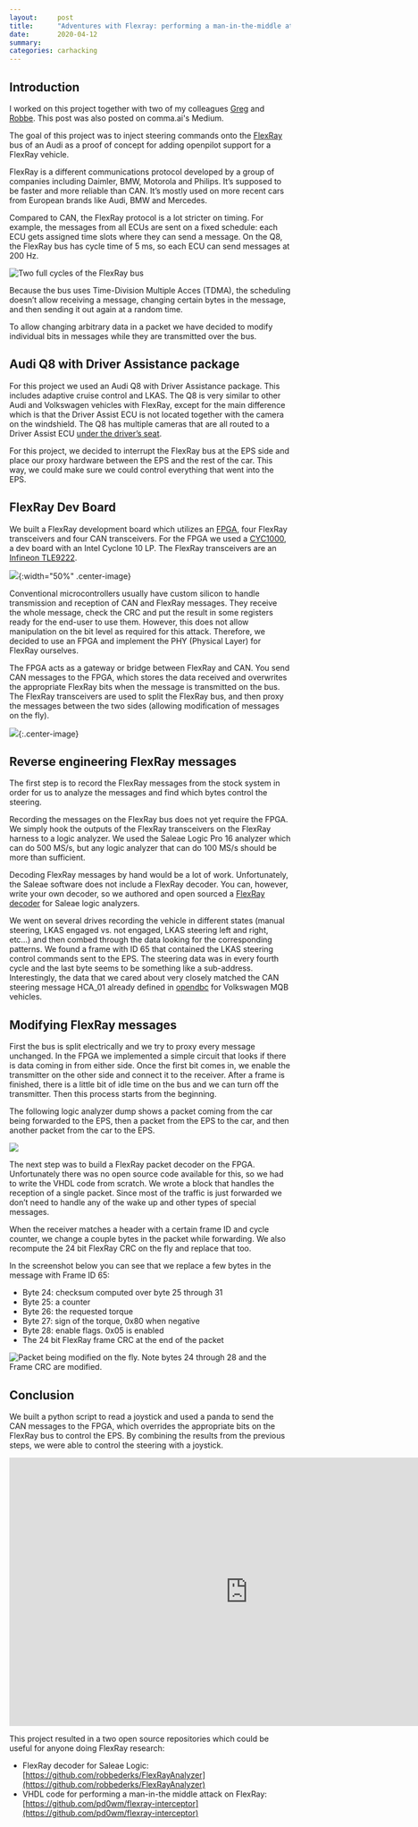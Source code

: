 ```yaml
---
layout:     post
title:      "Adventures with Flexray: performing a man-in-the-middle attack"
date:       2020-04-12
summary:
categories: carhacking
---
```


[](https://cdn-images-1.medium.com/max/1200/1*C9uj9Tegk2bC00U44TqNNA.gif)

## Introduction
I worked on this project together with two of my colleagues [Greg](https://twitter.com/gregjhogan) and [Robbe](https://github.com/robbederks). This post was also posted on comma.ai's Medium.

The goal of this project was to inject steering commands onto the [FlexRay](https://en.wikipedia.org/wiki/FlexRay) bus of an Audi as a proof of concept for adding openpilot support for a FlexRay vehicle.

FlexRay is a different communications protocol developed by a group of companies including Daimler, BMW, Motorola and Philips. It’s supposed to be faster and more reliable than CAN. It’s mostly used on more recent cars from European brands like Audi, BMW and Mercedes.

Compared to CAN, the FlexRay protocol is a lot stricter on timing. For example, the messages from all ECUs are sent on a fixed schedule: each ECU gets assigned time slots where they can send a message. On the Q8, the FlexRay bus has cycle time of 5 ms, so each ECU can send messages at 200 Hz.

![Two full cycles of the FlexRay bus](https://cdn-images-1.medium.com/max/2508/0*6r3HVubMROvrYBs_)

Because the bus uses Time-Division Multiple Acces (TDMA), the scheduling doesn’t allow receiving a message, changing certain bytes in the message, and then sending it out again at a random time.

To allow changing arbitrary data in a packet we have decided to modify individual bits in messages while they are transmitted over the bus.

## Audi Q8 with Driver Assistance package
For this project we used an Audi Q8 with Driver Assistance package. This includes adaptive cruise control and LKAS. The Q8 is very similar to other Audi and Volkswagen vehicles with FlexRay, except for the main difference which is that the Driver Assist ECU is not located together with the camera on the windshield. The Q8 has multiple cameras that are all routed to a Driver Assist ECU [under the driver’s seat](https://images.hgmsites.net/lrg/2019-audi-a8-self-driving-hardware_100614060_l.jpg).

For this project, we decided to interrupt the FlexRay bus at the EPS side and place our proxy hardware between the EPS and the rest of the car. This way, we could make sure we could control everything that went into the EPS.

## FlexRay Dev Board
We built a FlexRay development board which utilizes an [FPGA](https://en.wikipedia.org/wiki/Field-programmable_gate_array), four FlexRay transceivers and four CAN transceivers. For the FPGA we used a [CYC1000](https://www.arrow.com/en/campaigns/arrow-cyc1000), a dev board with an Intel Cyclone 10 LP. The FlexRay transceivers are an [Infineon TLE9222](https://www.infineon.com/cms/en/product/transceivers/automotive-transceiver/automotive-flexray-transceivers/).

![](https://cdn-images-1.medium.com/max/2768/0*9L-UVUxeaVgxHAkT){:width="50%" .center-image}

Conventional microcontrollers usually have custom silicon to handle transmission and reception of CAN and FlexRay messages. They receive the whole message, check the CRC and put the result in some registers ready for the end-user to use them. However, this does not allow manipulation on the bit level as required for this attack. Therefore, we decided to use an FPGA and implement the PHY (Physical Layer) for FlexRay ourselves.

The FPGA acts as a gateway or bridge between FlexRay and CAN. You send CAN messages to the FPGA, which stores the data received and overwrites the appropriate FlexRay bits when the message is transmitted on the bus. The FlexRay transceivers are used to split the FlexRay bus, and then proxy the messages between the two sides (allowing modification of messages on the fly).

![](https://cdn-images-1.medium.com/max/1248/1*yO2V1hqlYNWY9VEPKhrEOA.png){:.center-image}

## Reverse engineering FlexRay messages
The first step is to record the FlexRay messages from the stock system in order for us to analyze the messages and find which bytes control the steering.

Recording the messages on the FlexRay bus does not yet require the FPGA. We simply hook the outputs of the FlexRay transceivers on the FlexRay harness to a logic analyzer. We used the Saleae Logic Pro 16 analyzer which can do 500 MS/s, but any logic analyzer that can do 100 MS/s should be more than sufficient.

Decoding FlexRay messages by hand would be a lot of work. Unfortunately, the Saleae software does not include a FlexRay decoder. You can, however, write your own decoder, so we authored and open sourced a [FlexRay decoder](https://github.com/robbederks/FlexRayAnalyzer) for Saleae logic analyzers.

We went on several drives recording the vehicle in different states (manual steering, LKAS engaged vs. not engaged, LKAS steering left and right, etc…) and then combed through the data looking for the corresponding patterns. We found a frame with ID 65 that contained the LKAS steering control commands sent to the EPS. The steering data was in every fourth cycle and the last byte seems to be something like a sub-address. Interestingly, the data that we cared about very closely matched the CAN steering message HCA_01 already defined in [opendbc](https://github.com/commaai/opendbc/) for Volkswagen MQB vehicles.

## Modifying FlexRay messages
First the bus is split electrically and we try to proxy every message unchanged. In the FPGA we implemented a simple circuit that looks if there is data coming in from either side. Once the first bit comes in, we enable the transmitter on the other side and connect it to the receiver. After a frame is finished, there is a little bit of idle time on the bus and we can turn off the transmitter. Then this process starts from the beginning.

The following logic analyzer dump shows a packet coming from the car being forwarded to the EPS, then a packet from the EPS to the car, and then another packet from the car to the EPS.

![](https://cdn-images-1.medium.com/max/2800/0*vzxwuhcB349WJgc4)

The next step was to build a FlexRay packet decoder on the FPGA. Unfortunately there was no open source code available for this, so we had to write the VHDL code from scratch. We wrote a block that handles the reception of a single packet. Since most of the traffic is just forwarded we don’t need to handle any of the wake up and other types of special messages.

When the receiver matches a header with a certain frame ID and cycle counter, we change a couple bytes in the packet while forwarding. We also recompute the 24 bit FlexRay CRC on the fly and replace that too.

In the screenshot below you can see that we replace a few bytes in the message with Frame ID 65:
- Byte 24: checksum computed over byte 25 through 31
- Byte 25: a counter
- Byte 26: the requested torque
- Byte 27: sign of the torque, 0x80 when negative
- Byte 28: enable flags. 0x05 is enabled
- The 24 bit FlexRay frame CRC at the end of the packet

![Packet being modified on the fly. Note bytes 24 through 28 and the Frame CRC are modified.](https://cdn-images-1.medium.com/max/2800/0*D1B6V-Zuj3SblfDR)


## Conclusion

We built a python script to read a joystick and used a panda to send the CAN messages to the FPGA, which overrides the appropriate bits on the FlexRay bus to control the EPS. By combining the results from the previous steps, we were able to control the steering with a joystick.

<iframe
                width="854"
                height="480"
                src="https://cdn.embedly.com/widgets/media.html?src=https%3A%2F%2Fwww.youtube.com%2Fembed%2FRA1ps79BG_A%3Ffeature%3Doembed&display_name=YouTube&url=https%3A%2F%2Fwww.youtube.com%2Fwatch%3Fv%3DRA1ps79BG_A&image=https%3A%2F%2Fi.ytimg.com%2Fvi%2FRA1ps79BG_A%2Fhqdefault.jpg&key=a19fcc184b9711e1b4764040d3dc5c07&type=text%2Fhtml&schema=youtube"
                frameborder="0"
                allow="accelerometer; autoplay; encrypted-media; gyroscope; picture-in-picture"
                allowfullscreen
              ></iframe>

This project resulted in a two open source repositories which could be useful for anyone doing FlexRay research:
- FlexRay decoder for Saleae Logic: [https://github.com/robbederks/FlexRayAnalyzer](https://github.com/robbederks/FlexRayAnalyzer)
- VHDL code for performing a man-in-the middle attack on FlexRay: [https://github.com/pd0wm/flexray-interceptor](https://github.com/pd0wm/flexray-interceptor)
